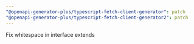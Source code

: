 ```yaml
---
"@openapi-generator-plus/typescript-fetch-client-generator": patch
"@openapi-generator-plus/typescript-fetch-client-generator2": patch
---
```


Fix whitespace in interface extends
